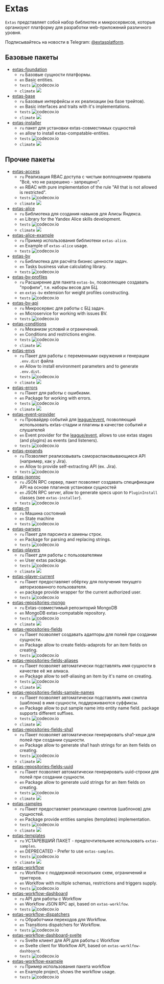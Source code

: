 # Extas

`Extas` представляет собой набор библиотек и микросервисов, которые организуют платформу для разработки web-приложений различного уровня.

Подписывайтесь на новости в Telegram: [@extasplatform](https://t.me/extasplatform "Extas").

## Базовые пакеты

- [extas-foundation](https://github.com/jeyroik/extas-foundation "Базовый пакет") 
  - `ru` Базовые сущности платформы.
  - `en` Basic entities.
  - `tests` ![codecov.io](https://codecov.io/gh/jeyroik/extas-foundation/coverage.svg?branch=master)
  - `climate` <a href="https://codeclimate.com/github/jeyroik/extas-foundation/maintainability"><img src="https://api.codeclimate.com/v1/badges/ec6cc3b52b11b9b3a453/maintainability" /></a>
- [extas-base](https://github.com/jeyroik/extas-base "Набор общий интерфейсов и их реализаций") 
  - `ru` Базовые интерфейсы и их реализации (на базе трейтов).
  - `en` Basic interfaces and traits with it's implementations.
  - `tests` ![codecov.io](https://codecov.io/gh/jeyroik/extas-base/coverage.svg?branch=master)
  - `climate` <a href="https://codeclimate.com/github/jeyroik/extas-base/maintainability"><img src="https://api.codeclimate.com/v1/badges/27537eb2e1028bcd65ce/maintainability" /></a>
- [extas-installer](https://github.com/jeyroik/extas-installer "Установка extas-совместимых сущностей") 
  - `ru` пакет для установки extas-совместимых сущностей
  - `en` allow to install extas-compatable-entities.
  - `tests` ![codecov.io](https://codecov.io/gh/jeyroik/extas-installer/coverage.svg?branch=master)
  - `climate` <a href="https://codeclimate.com/github/jeyroik/extas-installer/maintainability"><img src="https://api.codeclimate.com/v1/badges/fe6ec4044e95484071b5/maintainability" /></a>

## Прочие пакеты

- [extas-access](https://github.com/jeyroik/extas-access "RBAC доступ с чистой реализацией правила Всё, что не разрешено - запрещено") 
  - `ru` Реализация RBAC доступа с чистым воплощением правила "Всё, что не разрешено - запрещено".
  - `en` RBAC with pure implementation of the rule "All that is not allowed is restricted".
  - `tests` ![codecov.io](https://codecov.io/gh/jeyroik/extas-access/coverage.svg?branch=master)
  - `climate` <a href="https://codeclimate.com/github/jeyroik/extas-access/maintainability"><img src="https://api.codeclimate.com/v1/badges/ffff257103af0ab71a9c/maintainability" /></a>
- [extas-alice](https://github.com/jeyroik/extas-alice "Библиотека для создания навыков для Алисы Яндекса") 
  - `ru` Библиотека для создания навыков для Алисы Яндекса.
  - `en` Library for the Yandex Alice skills development.
  - `tests` ![codecov.io](https://codecov.io/gh/jeyroik/extas-alice/coverage.svg?branch=master)
  - `climate` <a href="https://codeclimate.com/github/jeyroik/extas-alice/maintainability"><img src="https://api.codeclimate.com/v1/badges/912cfaa0bf463b1e9b2f/maintainability" /></a>
- [extas-alice-example](https://github.com/jeyroik/extas-alice-example "Пример использования библиотеки для создания навыков для Алисы Яндекса") 
  - `ru` Пример использования библиотеки `extas-alice`.
  - `en` Example of `extas-alice` usage.
  - `tests` ![codecov.io](https://codecov.io/gh/jeyroik/extas-alice-example/coverage.svg?branch=master)
- [extas-bv](https://github.com/jeyroik/extas-bv "Бизнес ценность задач") 
  - `ru` Библиотека для расчёта бизнес ценности задач.
  - `en` Tasks business value calculating library.
  - `tests` ![codecov.io](https://codecov.io/gh/jeyroik/extas-bv/coverage.svg?branch=master)
- [extas-bv-profiles](https://github.com/jeyroik/extas-bv-profiles "Профили для бизнес ценности задач") 
  - `ru` Расширение для пакета `extas-bv`, позволяющее создавать "профили", т.е. наборы весов для БЦ.
  - `en` `extas-bv` extension for weight profiles constructing.
  - `tests` ![codecov.io](https://codecov.io/gh/jeyroik/extas-bv-profiles/coverage.svg?branch=master)
- [extas-bv-api](https://github.com/jeyroik/extas-bv-api "Микросервис для бизнес ценности задач") 
  - `ru` Микросервис для работы с БЦ задач.
  - `en` Microservice for working with issues BV.
  - `tests` ![codecov.io](https://codecov.io/gh/jeyroik/extas-bv-api/coverage.svg?branch=master)
- [extas-conditions](https://github.com/jeyroik/extas-conditions "Механизм условий и ограничений") 
  - `ru` Механизм условий и ограничений.
  - `en` Conditions and restrictions engine.
  - `tests` ![codecov.io](https://codecov.io/gh/jeyroik/extas-conditions/coverage.svg?branch=master)
  - `climate` <a href="https://codeclimate.com/github/jeyroik/extas-conditions/maintainability"><img src="https://api.codeclimate.com/v1/badges/75161f4b9667f6a7d3d6/maintainability" /></a>
- [extas-envs](https://github.com/jeyroik/extas-envs "Переменные окружения") 
  - `ru` Пакет для работы с переменными окружения и генерации `.env.dist` файла
  - `en` Allow to install environment parameters and to generate `.env.dist`.
  - `tests` ![codecov.io](https://codecov.io/gh/jeyroik/extas-envs/coverage.svg?branch=master)
  - `climate` <a href="https://codeclimate.com/github/jeyroik/extas-envs/maintainability"><img src="https://api.codeclimate.com/v1/badges/e7617f4804b8eab2390b/maintainability" /></a>
- [extas-errors](https://github.com/jeyroik/extas-errors "Ошибки") 
  - `ru` Пакет для работы с ошибками.
  - `en` Package for working with errors.
  - `tests` ![codecov.io](https://codecov.io/gh/jeyroik/extas-errors/coverage.svg?branch=master)
  - `climate` <a href="https://codeclimate.com/github/jeyroik/extas-errors/maintainability"><img src="https://api.codeclimate.com/v1/badges/595eb9e22baad926186c/maintainability" /></a>
- [extas-event-provider](https://github.com/jeyroik/extas-event-provider "Провайдер для league/event") 
  - `ru` Провайдер событий для [league/event](https://github.com/thephpleague/event), позволяющий использовать extas-стадии и плагины в качестве событий и слушателей
  - `en` Event provider for the [league/event](https://github.com/thephpleague/event), allows to use extas stages (and plugins) as events (and listeners).
  - `tests` ![codecov.io](https://codecov.io/gh/jeyroik/extas-event-provider/coverage.svg?branch=master)
- [extas-expands](https://github.com/jeyroik/extas-expands "Самораспаковывающиеся API") 
  - `ru` Позволяет реализовывать самораспаковывающиеся API (например, как у Jira).
  - `en` Allow to provide self-extracting API (ex. Jira).
  - `tests` ![codecov.io](https://codecov.io/gh/jeyroik/extas-expands/coverage.svg?branch=master)
- [extas-jsonrpc](https://github.com/jeyroik/extas-jsonrpc "Сервер JSON RPC") 
  - `ru` JSON RPC сервер, пакет позволяет создавать спецификации API на основе плагинов установки сущностей
  - `en` JSON RPC server, allow to generate specs upon to `PluginInstall` classes (see `extas-installer`).
  - `tests` ![codecov.io](https://codecov.io/gh/jeyroik/extas-jsonrpc/coverage.svg?branch=master)
- [extas-m](https://github.com/jeyroik/extas-m "Машина состояний") 
  - `ru` Машина состояний
  - `en` State machine
  - `tests` ![codecov.io](https://codecov.io/gh/jeyroik/extas-m/coverage.svg?branch=master)
- [extas-parsers](https://github.com/jeyroik/extas-parsers "Парсеры") 
  - `ru` Пакет для парсинга и замены строк.
  - `en` Package for parsing and replacing strings.
  - `tests` ![codecov.io](https://codecov.io/gh/jeyroik/extas-parsers/coverage.svg?branch=master)
- [extas-players](https://github.com/jeyroik/extas-players "Управление пользователями") 
  - `ru` Пакет для работы с пользователями
  - `en` User extas package.
  - `tests` ![codecov.io](https://codecov.io/gh/jeyroik/extas-players/coverage.svg?branch=master)
  - `climate` <a href="https://codeclimate.com/github/jeyroik/extas-players/maintainability"><img src="https://api.codeclimate.com/v1/badges/08920d1c20f45b540a2c/maintainability" /></a>
- [extas-player-current](https://github.com/jeyroik/extas-player-current "Текущий пользователь") 
  - `ru` Пакет предоставляет обёртку для получения текущего авторизованного пользователя.
  - `en` package provide wrapper for the current authorized user.
  - `tests` ![codecov.io](https://codecov.io/gh/jeyroik/extas-player-current/coverage.svg?branch=master)
- [extas-repositories-mongo](https://github.com/jeyroik/extas-repositories-mongo "Реопзиторий для работы с MongoDB") 
  - `ru` Extas-совместимый репозиторий MongoDB
  - `en` MongoDB extas-compatable repository.
  - `tests` ![codecov.io](https://codecov.io/gh/jeyroik/extas-repositories-mongo/coverage.svg?branch=master)
  - `climate` <a href="https://codeclimate.com/github/jeyroik/extas-repositories-mongo/maintainability"><img src="https://api.codeclimate.com/v1/badges/3c44f0be053be4e5d39b/maintainability" /></a>
- [extas-repositories-fields](https://github.com/jeyroik/extas-repositories-fields "Адапторы для полей сущности") 
  - `ru` Пакет позволяет создавать адапторы для полей при создании сущности.
  - `en` Package allow to create fields-adaprots for an item fields on creating.
  - `tests` ![codecov.io](https://codecov.io/gh/jeyroik/extas-repositories-fields/coverage.svg?branch=master)
- [extas-repositories-fields-aliases](https://github.com/jeyroik/extas-repositories-fields-aliases "Имя в качестве алиса для полей сущности") 
  - `ru` Пакет позволяет автоматически подставлять имя сущности в качестве её же алиаса.
  - `en` Package allow to self-aliasing an item by it's name on creating.
  - `tests` ![codecov.io](https://codecov.io/gh/jeyroik/extas-repositories-fields-aliases/coverage.svg?branch=master)
  - `climate` <a href="https://codeclimate.com/github/jeyroik/extas-repositories-fields-aliases/maintainability"><img src="https://api.codeclimate.com/v1/badges/c5a2872033815af3013c/maintainability" /></a>
- [extas-repositories-fields-sample-names](https://github.com/jeyroik/extas-repositories-fields-sample-names "Имя шаблона в имя сущности") 
  - `ru` Пакет позволяет автоматически подставлять имя сэмпла (шаблона) в имя сущности, поддерживаются суффиксы.
  - `en` Package allow to put sample name into entity name field. package supports different suffixes.
  - `tests` ![codecov.io](https://codecov.io/gh/jeyroik/extas-repositories-fields-sample-names/coverage.svg?branch=master)
  - `climate` <a href="https://codeclimate.com/github/jeyroik/extas-repositories-fields-sample-names/maintainability"><img src="https://api.codeclimate.com/v1/badges/b124aaa20825ac663251/maintainability" /></a>
- [extas-repositories-fields-sha1](https://github.com/jeyroik/extas-repositories-fields-sha1 "SHA1 для полей сущности") 
  - `ru` Пакет позволяет автоматически генерировать sha1-хеши для полей при создании сущности.
  - `en` Package allow to generate sha1 hash strings for an item fields on creating.
  - `tests` ![codecov.io](https://codecov.io/gh/jeyroik/extas-repositories-fields-sha1/coverage.svg?branch=master)
  - `climate` <a href="https://codeclimate.com/github/jeyroik/extas-repositories-fields-sha1/maintainability"><img src="https://api.codeclimate.com/v1/badges/1064589e55119bd9ba91/maintainability" /></a>
- [extas-repositories-fields-uuid](https://github.com/jeyroik/extas-repositories-fields-uuid "Uuid для полей сущности") 
  - `ru` Пакет позволяет автоматически генерировать uuid-строки для полей при создании сущности.
  - `en` Package allow to generate uuid strings for an item fields on creating.
  - `tests` ![codecov.io](https://codecov.io/gh/jeyroik/extas-repositories-fields-uuid/coverage.svg?branch=master)
  - `climate` <a href="https://codeclimate.com/github/jeyroik/extas-repositories-fields-uuid/maintainability"><img src="https://api.codeclimate.com/v1/badges/55ea44038367cae96917/maintainability" /></a>
- [extas-samples](https://github.com/jeyroik/extas-samples "Шаблоны, сэмплы для сущностей") 
  - `ru` Пакет предоставляет реализацию семплов (шаблонов) для сущностей.
  - `en` Package provide entities samples (templates) implementation.
  - `tests` ![codecov.io](https://codecov.io/gh/jeyroik/extas-samples/coverage.svg?branch=master)
  - `climate` <a href="https://codeclimate.com/github/jeyroik/extas-samples/maintainability"><img src="https://api.codeclimate.com/v1/badges/240007322d019d2f6222/maintainability" /></a>
- [extas-templates](https://github.com/jeyroik/extas-templates "Шаблоны, устаревший пакет") 
  - `ru` УСТАРЕВШИЙ ПАКЕТ - предпочтительнее использовать `extas-samples`.
  - `en` DEPRECATED - Prefer to use `extas-samples`.
  - `tests` ![codecov.io](https://codecov.io/gh/jeyroik/extas-templates/coverage.svg?branch=master)
  - `climate` <a href="https://codeclimate.com/github/jeyroik/extas-templates/maintainability"><img src="https://api.codeclimate.com/v1/badges/2d0f94b2ae161e58bc50/maintainability" /></a>
- [extas-workflow](https://github.com/jeyroik/extas-workflow "Workflow") 
  - `ru` Workflow с поддержкой нескольких схем, ограничений и триггеров.
  - `en` Worklfow with multiple schemas, restrictions and triggers supply.
  - `tests` ![codecov.io](https://codecov.io/gh/jeyroik/extas-workflow/coverage.svg?branch=master)
- [extas-workflow-dashboard](https://github.com/jeyroik/extas-workflow-dashboard "Микросервис Workflow") 
  - `ru` API для работы с Workflow
  - `en` Workflow JSON RPC api, based on `extas-worklfow`.
  - `tests` ![codecov.io](https://codecov.io/gh/jeyroik/extas-workflow-dashboard/coverage.svg?branch=master)
- [extas-workflow-dispatchers](https://github.com/jeyroik/extas-workflow-dispatchers "Обработчики переходов для Workflow") 
  - `ru` Обработчики переходов для Workflow.
  - `en` Transitions dispatchers for Workflow.
  - `tests` ![codecov.io](https://codecov.io/gh/jeyroik/extas-workflow-dispatchers/coverage.svg?branch=master)
- [extas-workflow-dashboard-svelte](https://github.com/jeyroik/extas-workflow-dashboard-svelte "Борд для управления Workflow") 
  - `ru` Svelte клиент для API для работы с Workflow
  - `en` Svelte client for Workflow API, based on `extas-worklfow-dashboard`.
  - `tests` ![codecov.io](https://codecov.io/gh/jeyroik/extas-workflow-dashboard-svelte/coverage.svg?branch=master)
- [extas-workflow-example](https://github.com/jeyroik/extas-workflow-example "Пример использования библиотеки Workflow") 
  - `ru` Пример использования пакета workflow
  - `en` Example project, shows the workflow usage.
  - `tests` ![codecov.io](https://codecov.io/gh/jeyroik/extas-workflow-example/coverage.svg?branch=master)
